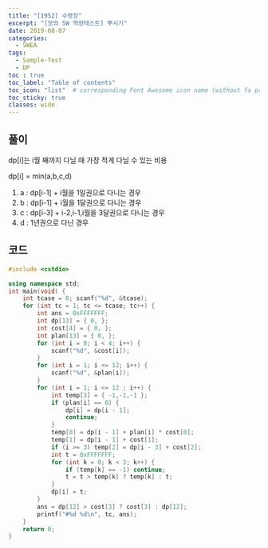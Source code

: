 ```yaml
---
title: "[1952] 수영장"
excerpt: "[모의 SW 역량테스트] 뿌시기"
date: 2019-08-07
categories:
  - SWEA
tags:
  - Sample-Test
  - DP
toc : true
toc_label: "Table of contents"
toc_icon: "list"  # corresponding Font Awesome icon name (without fa prefix)
toc_sticky: true
classes: wide  
---
```


## 풀이

dp[i]는 i월 째까지 다닐 때 가장 적게 다닐 수 있는 비용  

dp[i] = min(a,b,c,d)  

1. a : dp[i-1] + i월을 1일권으로 다니는 경우
2. b : dp[i-1] + i월을 1달권으로 다니는 경우
3. c : dp[i-3] + i-2,i-1,i월을 3달권으로 다니는 경우
4. d : 1년권으로 다닌 경우

## 코드

```cpp
#include <cstdio>

using namespace std;
int main(void) {
	int tcase = 0; scanf("%d", &tcase);
	for (int tc = 1; tc <= tcase; tc++) {
		int ans = 0xFFFFFFF;
		int dp[13] = { 0, };
		int cost[4] = { 0, };
		int plan[13] = { 0, };
		for (int i = 0; i < 4; i++) {
			scanf("%d", &cost[i]);
		}
		for (int i = 1; i <= 12; i++) {
			scanf("%d", &plan[i]);
		}
		for (int i = 1; i <= 12 ; i++) {
			int temp[3] = { -1,-1,-1 };
			if (plan[i] == 0) {
				dp[i] = dp[i - 1];
				continue;
			}
			temp[0] = dp[i - 1] + plan[i] * cost[0];
			temp[1] = dp[i - 1] + cost[1];
			if (i >= 3) temp[2] = dp[i - 3] + cost[2];
			int t = 0xFFFFFFF;
			for (int k = 0; k < 3; k++) {
				if (temp[k] == -1) continue;
				t = t > temp[k] ? temp[k] : t;
			}
			dp[i] = t;
		}
		ans = dp[12] > cost[3] ? cost[3] : dp[12];
		printf("#%d %d\n", tc, ans);
	}
	return 0;
}
```